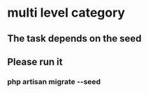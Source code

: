 # multi level category
## The task depends on the seed
## Please run it
### php artisan migrate --seed
